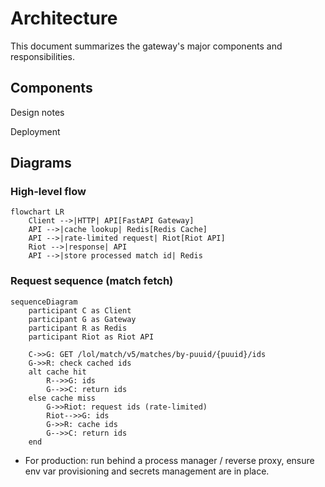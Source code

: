 # Architecture

This document summarizes the gateway's major components and responsibilities.

## Components


Design notes


Deployment

## Diagrams

### High-level flow

```mermaid
flowchart LR
	Client -->|HTTP| API[FastAPI Gateway]
	API -->|cache lookup| Redis[Redis Cache]
	API -->|rate-limited request| Riot[Riot API]
	Riot -->|response| API
	API -->|store processed match id| Redis
```

### Request sequence (match fetch)

```mermaid
sequenceDiagram
	participant C as Client
	participant G as Gateway
	participant R as Redis
	participant Riot as Riot API

	C->>G: GET /lol/match/v5/matches/by-puuid/{puuid}/ids
	G->>R: check cached ids
	alt cache hit
		R-->>G: ids
		G-->>C: return ids
	else cache miss
		G->>Riot: request ids (rate-limited)
		Riot-->>G: ids
		G->>R: cache ids
		G-->>C: return ids
	end
```
- For production: run behind a process manager / reverse proxy, ensure env var provisioning and secrets management are in place.
